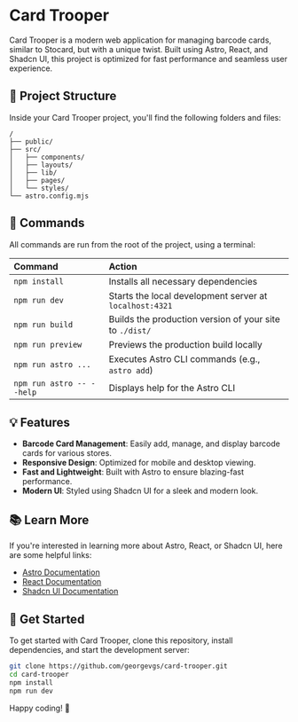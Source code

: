 # Card Trooper

Card Trooper is a modern web application for managing barcode cards, similar to Stocard, but with a unique twist. Built using Astro, React, and Shadcn UI, this project is optimized for fast performance and seamless user experience.

## 🚀 Project Structure

Inside your Card Trooper project, you'll find the following folders and files:

```text
/
├── public/
├── src/
│   ├── components/
│   ├── layouts/
│   ├── lib/
│   ├── pages/
│   └── styles/
└── astro.config.mjs
```

## 🧞 Commands

All commands are run from the root of the project, using a terminal:

| Command                   | Action                                           |
| :------------------------ | :----------------------------------------------- |
| `npm install`             | Installs all necessary dependencies              |
| `npm run dev`             | Starts the local development server at `localhost:4321` |
| `npm run build`           | Builds the production version of your site to `./dist/` |
| `npm run preview`         | Previews the production build locally            |
| `npm run astro ...`       | Executes Astro CLI commands (e.g., `astro add`)  |
| `npm run astro -- --help` | Displays help for the Astro CLI                  |

## 💡 Features

- **Barcode Card Management**: Easily add, manage, and display barcode cards for various stores.
- **Responsive Design**: Optimized for mobile and desktop viewing.
- **Fast and Lightweight**: Built with Astro to ensure blazing-fast performance.
- **Modern UI**: Styled using Shadcn UI for a sleek and modern look.

## 📚 Learn More

If you're interested in learning more about Astro, React, or Shadcn UI, here are some helpful links:

- [Astro Documentation](https://docs.astro.build/en/getting-started/)
- [React Documentation](https://react.dev/learn)
- [Shadcn UI Documentation](https://ui.shadcn.com/docs)

## 🎉 Get Started

To get started with Card Trooper, clone this repository, install dependencies, and start the development server:

```sh
git clone https://github.com/georgevgs/card-trooper.git
cd card-trooper
npm install
npm run dev
```
Happy coding! 🚀
